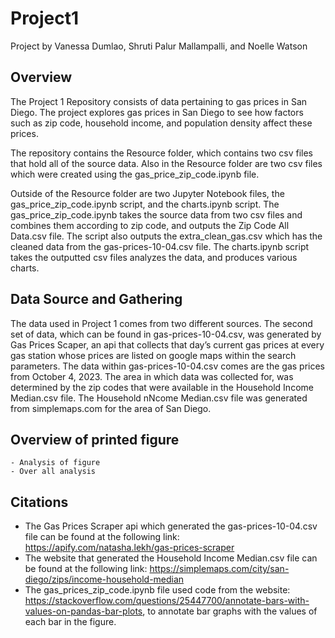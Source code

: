 # Project1

Project by Vanessa Dumlao, Shruti Palur Mallampalli, and Noelle Watson

## Overview
The Project 1 Repository consists of data pertaining to gas prices in San Diego. The project explores gas prices in San Diego to see how factors such as zip code, household income, and population density affect these prices. 

The repository contains the Resource folder, which contains two csv files that hold all of the source data. Also in the Resource folder are two csv files which were created using the gas_price_zip_code.ipynb file. 

Outside of the Resource folder are two Jupyter Notebook files, the gas_price_zip_code.ipynb script, and the charts.ipynb script. The gas_price_zip_code.ipynb takes the source data from two csv files and combines them according to zip code, and outputs the Zip Code All Data.csv file. The script also outputs the extra_clean_gas.csv which has the cleaned data from the gas-prices-10-04.csv file. The charts.ipynb script takes the outputted csv files analyzes the data, and produces various charts.

## Data Source and Gathering
The data used in Project 1 comes from two different sources. The second set of data, which can be found in gas-prices-10-04.csv, was generated by Gas Prices Scaper, an api that collects that day’s current gas prices at every gas station whose prices are listed on google maps within the search parameters. The data within gas-prices-10-04.csv comes are the gas prices from October 4, 2023. The area in which data was collected for, was determined by the zip codes that were available in the Household Income Median.csv file. The Household nNcome Median.csv file was generated from simplemaps.com for the area of San Diego.

## Overview of printed figure
    - Analysis of figure
    - Over all analysis
  
  ## Citations
  - The Gas Prices Scraper api which generated the gas-prices-10-04.csv file can be found at the following link: https://apify.com/natasha.lekh/gas-prices-scraper
  - The website that generated the Household Income Median.csv file can be found at the following link: https://simplemaps.com/city/san-diego/zips/income-household-median
  - The gas_prices_zip_code.ipynb file used code from the website: https://stackoverflow.com/questions/25447700/annotate-bars-with-values-on-pandas-bar-plots, to annotate bar graphs with the values of each bar in the figure.


